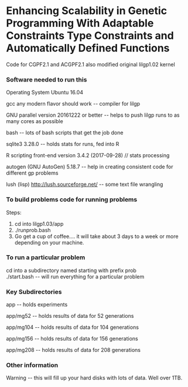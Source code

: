 # Enhancing Scalability in Genetic Programming With Adaptable Constraints Type Constraints and Automatically Defined Functions


Code for CGPF2.1 and ACGPF2.1 also modified original lilgp1.02 kernel

### Software needed to run this

Operating System Ubuntu 16.04

gcc any modern flavor should work        -- compiler for lilgp

GNU parallel version 20161222 or better  -- helps to push lilgp runs to as many cores as possible

bash                                     -- lots of bash scripts that get the job done

sqlite3 3.28.0                           -- holds stats for runs, fed into R

R scripting front-end version 3.4.2 (2017-09-28) // stats processing

autogen (GNU AutoGen) 5.18.7             -- help in creating consistent code for different gp problems

lush (lisp) http://lush.sourceforge.net/ -- some text file wrangling 

### To build problems code for running problems 

Steps:
1) cd into lilgp1.03/app
2) ./runprob.bash
3) Go get a cup of coffee.... it will take about 3 days to a week or more depending on your machine.

### To run a particular problem

cd into a subdirectory named starting with prefix prob  
./start.bash         -- will run everything for a particular problem


### Key Subdirectories 

app                  -- holds experiments 

app/mg52             -- holds results of data for 52 generations

app/mg104            -- holds results of data for 104 generations

app/mg156            -- holds results of data for 156 generations

app/mg208            -- holds results of data for 208 generations


### Other information 

Warning -- this will fill up your hard disks with lots of data. Well over 1TB.
